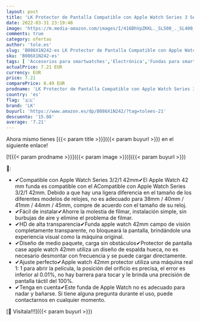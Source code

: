 ```yaml
---
layout: post
title: 'LK Protector de Pantalla Compatible con Apple Watch Series 3 Series 2 Series 1 42mm  2 Pack  PC Funda  Cristal Vidrio Templado'
date: 2022-03-31 23:19:48
image: 'https://m.media-amazon.com/images/I/416BhVpZKKL._SL500_._SL400_.jpg'
comments: true
category: ofertas
author: 'tole.es'
slug: 'B086X1N242-es LK Protector de Pantalla Compatible con Apple Watch Series...'
sku: 'B086X1N242-es'
tags: [ 'Accesorios para smartwatches','Electrónica','Fundas para smartwatches','Tecnología para vestir','apple','lk', ]
actualPrice: 7.21 EUR
currency: EUR
price: 7.21
comparePrice: 8.49 EUR
prodname: 'LK Protector de Pantalla Compatible con Apple Watch Series 3 Series 2 Series 1 42mm  2 Pack  PC Funda  Cristal Vidrio Templado'
country: 'es'
flag: '🇪🇸'
brand: 'LK'
buyurl: 'https://www.amazon.es/dp/B086X1N242/?tag=tolees-21'
descuento: '15.08'
average: '7.21'
---
```


Ahora mismo tienes [{{< param title >}}]({{< param buyurl >}}) en el siguiente enlace!

[![{{< param prodname >}}]({{< param image >}})]({{< param buyurl >}})

🔎:

- ✔Compatible con Apple Watch Series 3/2/1 42mm✔El Apple Watch 42 mm funda es compatible con el ACompatible con Apple Watch Series 3/2/1 42mm. Debido a que hay una ligera diferencia en el tamaño de los diferentes modelos de relojes, no es adecuado para 38mm / 40mm / 41mm / 44mm / 45mm, compre de acuerdo con el tamaño de su reloj.
- ✔Fácil de instalar✔Ahorre la molestia de filmar, instalación simple, sin burbujas de aire y elimine el problema de filmar.
- ✔HD de alta transparencia✔Funda apple watch 42mm campo de visión completamente transparente, no bloqueará la pantalla, brindándole una experiencia visual como la máquina original.
- ✔Diseño de medio paquete, carga sin obstáculos✔Protector de pantalla case apple watch 42mm utiliza un diseño de espalda hueca, no es necesario desmontar con frecuencia y se puede cargar directamente.
- ✔Ajuste perfecto✔Apple watch 42mm protector utiliza una máquina real 1: 1 para abrir la película, la posición del orificio es precisa, el error es inferior al 0.01%, no hay barrera para tocar y le brinda una precisión de pantalla táctil del 100%.
- ✔Tenga en cuenta✔Este funda de Apple Watch no es adecuado para nadar y bañarse. Si tiene alguna pregunta durante el uso, puede contactarnos en cualquier momento.

[🛒 Visítala!!!]({{< param buyurl >}})
